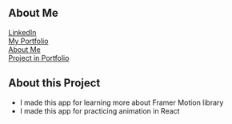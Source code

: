 ## About Me
<a href="https://www.linkedin.com/in/mohamed-ahmed-b6829520b/" target="_blank">LinkedIn</a>
<br>
<a href="https://z-monster.notion.site/ZMonster-Portfolio-dd12852c73ec477a9ba740de03a9acd5" target="_blank">
    My Portfolio
</a>
<br>
<a href="https://mohammed-monster.web.app/" target="_blank">
    About Me
</a>
<br>
<a href="https://z-monster.notion.site/Pizza-Animation-8bf378b16e8245c99d39eccc0cc998f5" target="_blank">
    Project in Portfolio
</a>
<br>

## About this Project
<ul>
    <li>
        I made this app for learning more about Framer Motion library
    </li>
    <li>
        I made this app for practicing animation in React
    </li>
</ul>